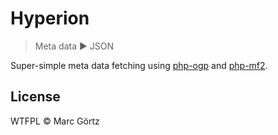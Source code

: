 # Hyperion

> Meta data :arrow_forward: JSON

Super-simple meta data fetching using [php-ogp](https://github.com/mapkyca/php-ogp) and [php-mf2](https://github.com/microformats/php-mf2).

## License

WTFPL © Marc Görtz
